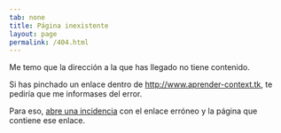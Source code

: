 ```yaml
---
tab: none
title: Página inexistente
layout: page
permalink: /404.html
---
```


Me temo que la dirección a la que has llegado no tiene contenido.

Si has pinchado un enlace dentro de <http://www.aprender-context.tk>, te pediría que me informases del error.

Para eso, [abre una incidencia](https://github.com/ousia/aprender-context/issues/new) con el enlace erróneo y la página que contiene ese enlace.